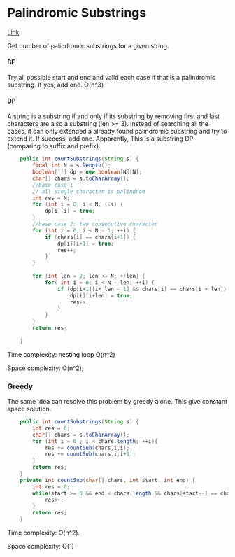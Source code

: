 # Palindromic Substrings

[Link](https://leetcode.com/problems/palindromic-substrings/)

Get number of palindromic substrings for a given string.

#### BF

Try all possible start and end and valid each case if that is a palindromic substring. If yes, add one. O(n^3)

#### DP

A string is a substring if and only if its substring by removing first and last characters are also a substring (len >= 3). Instead of searching all the cases, it can only extended a already found palindromic substring and try to extend it. If success, add one. Apparently,  This is a substring DP  (comparing to suffix and prefix).

```java
    public int countSubstrings(String s) {
        final int N = s.length();
        boolean[][] dp = new boolean[N][N];
        char[] chars = s.toCharArray();
        //base case 1
        // all single character is palindrom
        int res = N;
        for (int i = 0; i < N; ++i) {
            dp[i][i] = true;
        }
        //base case 2: two consecutive character
        for (int i = 0; i < N - 1; ++i) {
            if (chars[i] == chars[i+1]) {
                dp[i][i+1] = true;
                res++;
            }
        }
        
        for (int len = 2; len <= N; ++len) {
            for( int i = 0; i < N - len; ++i) {
                if (dp[i+1][i+ len - 1] && chars[i] == chars[i + len]) {
                    dp[i][i+len] = true;
                    res++;
                }
            }
        }
        return res;
        
    }
```

Time complexity:  nesting loop O(n^2)

Space complexity: O(n^2);

### Greedy

The same idea can resolve this problem by greedy alone. This give constant space solution.

```java
    public int countSubstrings(String s) {
        int res = 0;
        char[] chars = s.toCharArray();
        for (int i = 0 ; i < chars.length; ++i){
            res += countSub(chars,i,i);
            res += countSub(chars,i,i+1);
        }
        return res;
    }
    private int countSub(char[] chars, int start, int end) {
        int res = 0;
        while(start >= 0 && end < chars.length && chars[start--] == chars[end++]) {
            res++;
        }
        return res;
    }
```

Time complexity: O(n^2).

Space complexity: O(1)